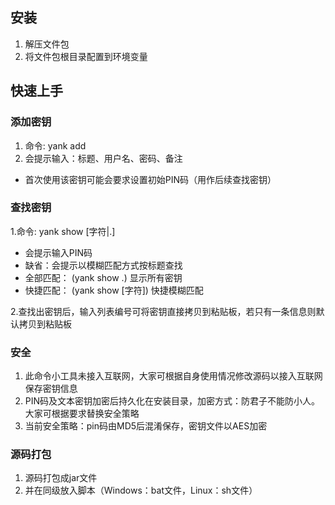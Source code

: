 
## 安装
1. 解压文件包
2. 将文件包根目录配置到环境变量
## 快速上手
### 添加密钥
1. 命令: yank add 
2. 会提示输入：标题、用户名、密码、备注
- 首次使用该密钥可能会要求设置初始PIN码（用作后续查找密钥）
### 查找密钥
1.命令: yank show [字符|.]
- 会提示输入PIN码
- 缺省：会提示以模糊匹配方式按标题查找
- 全部匹配： (yank show .) 显示所有密钥
- 快捷匹配： (yank show [字符]) 快捷模糊匹配

2.查找出密钥后，输入列表编号可将密钥直接拷贝到粘贴板，若只有一条信息则默认拷贝到粘贴板
### 安全
1. 此命令小工具未接入互联网，大家可根据自身使用情况修改源码以接入互联网保存密钥信息
2. PIN码及文本密钥加密后持久化在安装目录，加密方式：防君子不能防小人。大家可根据要求替换安全策略
3. 当前安全策略：pin码由MD5后混淆保存，密钥文件以AES加密
### 源码打包
1. 源码打包成jar文件
2. 并在同级放入脚本（Windows：bat文件，Linux：sh文件）